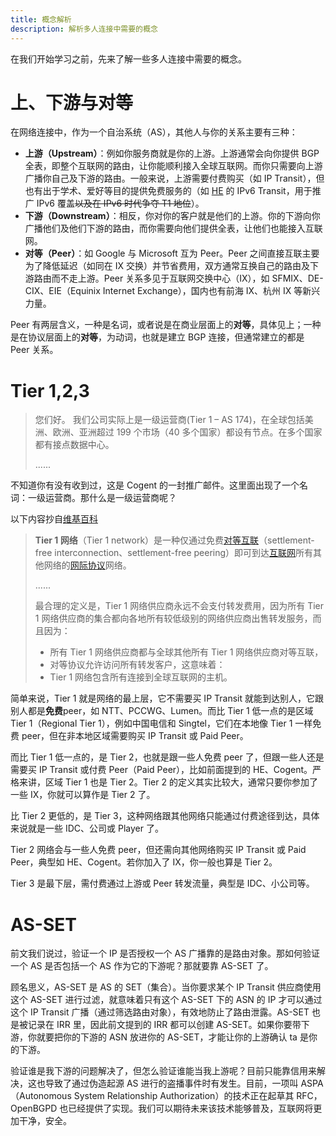 ```yaml
---
title: 概念解析
description: 解析多人连接中需要的概念 
---
```


在我们开始学习之前，先来了解一些多人连接中需要的概念。

# 上、下游与对等

在网络连接中，作为一个自治系统（AS），其他人与你的关系主要有三种：

- **上游（Upstream）**：例如你服务商就是你的上游。上游通常会向你提供 BGP 全表，即整个互联网的路由，让你能顺利接入全球互联网。而你只需要向上游广播你自己及下游的路由。一般来说，上游需要付费购买（如 IP Transit），但也有出于学术、爱好等目的提供免费服务的（如 [HE](https://he.net) 的 IPv6 Transit，用于推广 IPv6 覆盖~~以及在 IPv6 时代争夺 T1 地位~~）。
- **下游（Downstream）**：相反，你对你的客户就是他们的上游。你的下游向你广播他们及他们下游的路由，而你需要向他们提供全表，让他们也能接入互联网。
- **对等（Peer）**：如 Google 与 Microsoft 互为 Peer。Peer 之间直接互联主要为了降低延迟（如同在 IX 交换）并节省费用，双方通常互换自己的路由及下游路由而不走上游。Peer 关系多见于互联网交换中心（IX），如 SFMIX、DE-CIX、EIE（Equinix Internet Exchange），国内也有前海 IX、杭州 IX 等新兴力量。

Peer 有两层含义，一种是名词，或者说是在商业层面上的**对等**，具体见上；一种是在协议层面上的**对等**，为动词，也就是建立 BGP 连接，但通常建立的都是 Peer 关系。

# Tier 1,2,3

> 您们好。
> 我们公司实际上是一级运营商(Tier 1 – AS 174)，在全球包括美洲、欧洲、亚洲超过 199 个市场（40 多个国家）都设有节点。在多个国家都有接点数据中心。
>
> ......

不知道你有没有收到过，这是 Cogent 的一封推广邮件。这里面出现了一个名词：一级运营商。那什么是一级运营商呢？

以下内容抄自[维基百科](https://zh.wikipedia.org/wiki/Tier_1%E7%BD%91%E7%BB%9C)

> **Tier 1 网络**（Tier 1 network）是一种仅通过免费[对等互联](https://zh.wikipedia.org/wiki/Peering)（settlement-free interconnection、settlement-free peering）即可到达[互联网](https://zh.wikipedia.org/wiki/互联网)所有其他网络的[网际协议](https://zh.wikipedia.org/wiki/网际协议)网络。
>
> ......
>
> 最合理的定义是，Tier 1 网络供应商永远不会支付转发费用，因为所有 Tier 1 网络供应商的集合都向各地所有较低级别的网络供应商出售转发服务，而且因为：
>
> - 所有 Tier 1 网络供应商都与全球其他所有 Tier 1 网络供应商对等互联，
> - 对等协议允许访问所有转发客户，这意味着：
> - Tier 1 网络包含所有连接到全球互联网的主机。

简单来说，Tier 1 就是网络的最上层，它不需要买 IP Transit 就能到达别人，它跟别人都是**免费**peer，如 NTT、PCCWG、Lumen。而比 Tier 1 低一点的是区域 Tier 1（Regional Tier 1），例如中国电信和 Singtel，它们在本地像 Tier 1 一样免费 peer，但在非本地区域需要购买 IP Transit 或 Paid Peer。

而比 Tier 1 低一点的，是 Tier 2，也就是跟一些人免费 peer 了，但跟一些人还是需要买 IP Transit 或付费 Peer（Paid Peer），比如前面提到的 HE、Cogent。严格来讲，区域 Tier 1 也是 Tier 2。Tier 2 的定义其实比较大，通常只要你参加了一些 IX，你就可以算作是 Tier 2 了。

比 Tier 2 更低的，是 Tier 3，这种网络跟其他网络只能通过付费途径到达，具体来说就是一些 IDC、公司或 Player 了。

Tier 2 网络会与一些人免费 peer，但还需向其他网络购买 IP Transit 或 Paid Peer，典型如 HE、Cogent。若你加入了 IX，你一般也算是 Tier 2。

Tier 3 是最下层，需付费通过上游或 Peer 转发流量，典型是 IDC、小公司等。

# AS-SET

前文我们说过，验证一个 IP 是否授权一个 AS 广播靠的是路由对象。那如何验证一个 AS 是否包括一个 AS 作为它的下游呢？那就要靠 AS-SET 了。

顾名思义，AS-SET 是 AS 的 SET（集合）。当你要求某个 IP Transit 供应商使用这个 AS-SET 进行过滤，就意味着只有这个 AS-SET 下的 ASN 的 IP 才可以通过这个 IP Transit 广播（通过筛选路由对象），有效地防止了路由泄露。AS-SET 也是被记录在 IRR 里，因此前文提到的 IRR 都可以创建 AS-SET。如果你要带下游，你就要把你的下游的 ASN 放进你的 AS-SET，才能让你的上游确认 ta 是你的下游。

验证谁是我下游的问题解决了，但怎么验证谁能当我上游呢？目前只能靠信用来解决，这也导致了通过伪造起源 AS 进行的盗播事件时有发生。目前，一项叫 ASPA（Autonomous System Relationship Authorization）的技术正在起草其 RFC，OpenBGPD 也已经提供了实现。我们可以期待未来该技术能够普及，互联网将更加干净，安全。